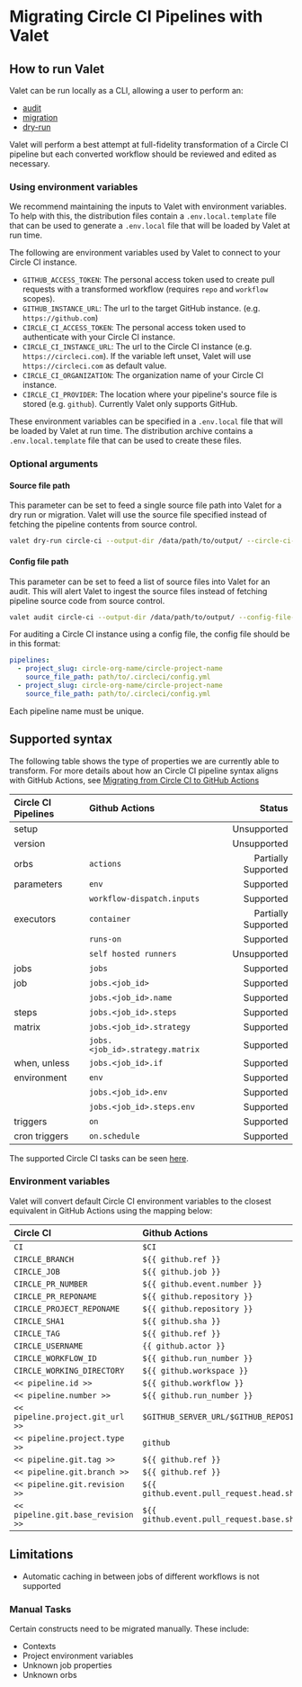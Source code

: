 # Migrating Circle CI Pipelines with Valet

## How to run Valet

Valet can be run locally as a CLI, allowing a user to perform an:

- [audit](../README.md#Audit)
- [migration](../README.md#Migrate)
- [dry-run](../README.md#Dry-run)

Valet will perform a best attempt at full-fidelity transformation of a Circle CI pipeline but each converted workflow should be reviewed and edited as necessary.

### Using environment variables

We recommend maintaining the inputs to Valet with environment variables. To help with this, the distribution files contain a `.env.local.template` file that can be used to generate a `.env.local` file that will be loaded by Valet at run time.

The following are environment variables used by Valet to connect to your Circle CI instance.

- `GITHUB_ACCESS_TOKEN`: The personal access token used to create pull requests with a transformed workflow (requires `repo` and `workflow` scopes).
- `GITHUB_INSTANCE_URL`: The url to the target GitHub instance. (e.g. `https://github.com`)
- `CIRCLE_CI_ACCESS_TOKEN`: The personal access token used to authenticate with your Circle CI instance.
- `CIRCLE_CI_INSTANCE_URL`: The url to the Circle CI instance (e.g. `https://circleci.com`). If the variable left unset, Valet will use `https://circleci.com` as default value.
- `CIRCLE_CI_ORGANIZATION`: The organization name of your Circle CI instance.
- `CIRCLE_CI_PROVIDER`: The location where your pipeline's source file is stored (e.g. `github`). Currently Valet only supports GitHub.

These environment variables can be specified in a `.env.local` file that will be loaded by Valet at run time. The distribution archive contains a `.env.local.template` file that can be used to create these files.

### Optional arguments

#### Source file path

This parameter can be set to feed a single source file path into Valet for a dry run or migration. Valet will use the source file specified instead of fetching the pipeline contents from source control.

```bash
valet dry-run circle-ci --output-dir /data/path/to/output/ --circle-ci-repository <repository-name> --source-file-path /data/path/to/./.circleci/config.yml
```

#### Config file path

This parameter can be set to feed a list of source files into Valet for an audit. This will alert Valet to ingest the source files instead of fetching pipeline source code from source control.

```bash
valet audit circle-ci --output-dir /data/path/to/output/ --config-file-path /data/path/to/.circle-config.yml
```

For auditing a Circle CI instance using a config file, the config file should be in this format:

```yaml
pipelines:
  - project_slug: circle-org-name/circle-project-name
    source_file_path: path/to/.circleci/config.yml
  - project_slug: circle-org-name/circle-project-name
    source_file_path: path/to/.circleci/config.yml
```

Each pipeline name must be unique.

## Supported syntax

The following table shows the type of properties we are currently able to transform. For more details about how an Circle CI pipeline syntax aligns with GitHub Actions, see [Migrating from Circle CI to GitHub Actions](https://docs.github.com/en/actions/learn-github-actions/migrating-from-circleci-to-github-actions)

| Circle CI Pipelines | Github Actions                     |              Status |
| :------------------ | :--------------------------------- | ------------------: |
| setup               |                                    |         Unsupported |
| version             |                                    |         Unsupported |
| orbs                | `actions`                          | Partially Supported |
| parameters          | `env`                              |           Supported |
|                     | `workflow-dispatch.inputs`         |           Supported |
| executors           | `container`                        | Partially Supported |
|                     | `runs-on`                          |           Supported |
|                     | `self hosted runners`              |         Unsupported |
| jobs                | `jobs`                             |           Supported |
| job                 | `jobs.<job_id>`                    |           Supported |
|                     | `jobs.<job_id>.name`               |           Supported |
| steps               | `jobs.<job_id>.steps`              |           Supported |
| matrix              | `jobs.<job_id>.strategy`           |           Supported |
|                     | `jobs.<job_id>.strategy.matrix`    |           Supported |
| when, unless        | `jobs.<job_id>.if`                 |           Supported |
| environment         | `env`                              |           Supported |
|                     | `jobs.<job_id>.env`                |           Supported |
|                     | `jobs.<job_id>.steps.env`          |           Supported |
| triggers            | `on`                               |           Supported |
| cron triggers       | `on.schedule`                      |           Supported |

The supported Circle CI tasks can be seen [here](index.md).

### Environment variables

Valet will convert default Circle CI environment variables to the closest equivalent in GitHub Actions using the mapping below:

| Circle CI                             | Github Actions                                                                        |
| :------------------------------------ | :------------------------------------------------------------------------------------ |
| `CI`                                  | `$CI`                                                                                 |
| `CIRCLE_BRANCH`                       | `${{ github.ref }}`                                                                   |
| `CIRCLE_JOB`                          | `${{ github.job }}`                                                                   |
| `CIRCLE_PR_NUMBER`                    | `${{ github.event.number }}`                                                          |
| `CIRCLE_PR_REPONAME`                  | `${{ github.repository }}`                                                            |
| `CIRCLE_PROJECT_REPONAME`             | `${{ github.repository }}`                                                            |
| `CIRCLE_SHA1`                         | `${{ github.sha }}`                                                                   |
| `CIRCLE_TAG`                          | `${{ github.ref }}`                                                                   |
| `CIRCLE_USERNAME`                     | `{{ github.actor }}`                                                                  |
| `CIRCLE_WORKFLOW_ID`                  | `${{ github.run_number }}`                                                            |
| `CIRCLE_WORKING_DIRECTORY`            | `${{ github.workspace }}`                                                             |
| `<< pipeline.id >>`                   | `${{ github.workflow }}`                                                              |
| `<< pipeline.number >>`               | `${{ github.run_number }}`                                                            |
| `<< pipeline.project.git_url >>`      | `$GITHUB_SERVER_URL/$GITHUB_REPOSITORY`                                               |
| `<< pipeline.project.type >>`         | `github`                                                                              |
| `<< pipeline.git.tag >>`              | `${{ github.ref }}`                                                                   |
| `<< pipeline.git.branch >>`           | `${{ github.ref }}`                                                                   |
| `<< pipeline.git.revision >>`         | `${{ github.event.pull_request.head.sha }}`                                           |
| `<< pipeline.git.base_revision >>`    | `${{ github.event.pull_request.base.sha }}`                                           |

## Limitations

- Automatic caching in between jobs of different workflows is not supported

### Manual Tasks

Certain constructs need to be migrated manually. These include:

- Contexts
- Project environment variables
- Unknown job properties
- Unknown orbs
